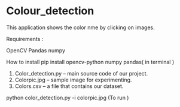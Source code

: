 # Colour_detection
This application shows the color nme by clicking on images.

Requirements :

OpenCV
Pandas
numpy

How to install
pip install opencv-python numpy pandas( in terminal )


1. Color_detection.py – main source code of our project.
2. Colorpic.jpg – sample image for experimenting.
3. Colors.csv – a file that contains our dataset.



python color_detection.py -i colorpic.jpg (To run )
